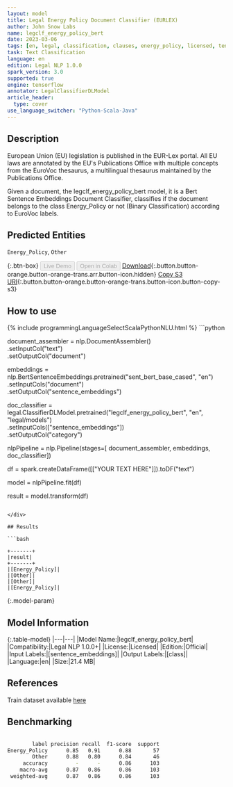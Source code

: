 ```yaml
---
layout: model
title: Legal Energy Policy Document Classifier (EURLEX)
author: John Snow Labs
name: legclf_energy_policy_bert
date: 2023-03-06
tags: [en, legal, classification, clauses, energy_policy, licensed, tensorflow]
task: Text Classification
language: en
edition: Legal NLP 1.0.0
spark_version: 3.0
supported: true
engine: tensorflow
annotator: LegalClassifierDLModel
article_header:
  type: cover
use_language_switcher: "Python-Scala-Java"
---
```


## Description

European Union (EU) legislation is published in the EUR-Lex portal. All EU laws are annotated by the EU's Publications Office with multiple concepts from the EuroVoc thesaurus, a multilingual thesaurus maintained by the Publications Office.

Given a document, the legclf_energy_policy_bert model, it is a Bert Sentence Embeddings Document Classifier, classifies if the document belongs to the class Energy_Policy or not (Binary Classification) according to EuroVoc labels.

## Predicted Entities

`Energy_Policy`, `Other`

{:.btn-box}
<button class="button button-orange" disabled>Live Demo</button>
<button class="button button-orange" disabled>Open in Colab</button>
[Download](https://s3.amazonaws.com/auxdata.johnsnowlabs.com/legal/models/legclf_energy_policy_bert_en_1.0.0_3.0_1678111634600.zip){:.button.button-orange.button-orange-trans.arr.button-icon.hidden}
[Copy S3 URI](s3://auxdata.johnsnowlabs.com/legal/models/legclf_energy_policy_bert_en_1.0.0_3.0_1678111634600.zip){:.button.button-orange.button-orange-trans.button-icon.button-copy-s3}

## How to use



<div class="tabs-box" markdown="1">
{% include programmingLanguageSelectScalaPythonNLU.html %}
```python

document_assembler = nlp.DocumentAssembler()\
    .setInputCol("text")\
    .setOutputCol("document")

embeddings = nlp.BertSentenceEmbeddings.pretrained("sent_bert_base_cased", "en")\
    .setInputCols("document")\
    .setOutputCol("sentence_embeddings")

doc_classifier = legal.ClassifierDLModel.pretrained("legclf_energy_policy_bert", "en", "legal/models")\
    .setInputCols(["sentence_embeddings"])\
    .setOutputCol("category")

nlpPipeline = nlp.Pipeline(stages=[
    document_assembler, 
    embeddings,
    doc_classifier])

df = spark.createDataFrame([["YOUR TEXT HERE"]]).toDF("text")

model = nlpPipeline.fit(df)

result = model.transform(df)

```

</div>

## Results

```bash

+-------+
|result|
+-------+
|[Energy_Policy]|
|[Other]|
|[Other]|
|[Energy_Policy]|

```

{:.model-param}
## Model Information

{:.table-model}
|---|---|
|Model Name:|legclf_energy_policy_bert|
|Compatibility:|Legal NLP 1.0.0+|
|License:|Licensed|
|Edition:|Official|
|Input Labels:|[sentence_embeddings]|
|Output Labels:|[class]|
|Language:|en|
|Size:|21.4 MB|

## References

Train dataset available [here](https://huggingface.co/datasets/lex_glue)

## Benchmarking

```bash

        label precision recall  f1-score  support
Energy_Policy      0.85   0.91      0.88       57
        Other      0.88   0.80      0.84       46
     accuracy         -      -      0.86      103
    macro-avg      0.87   0.86      0.86      103
 weighted-avg      0.87   0.86      0.86      103
```